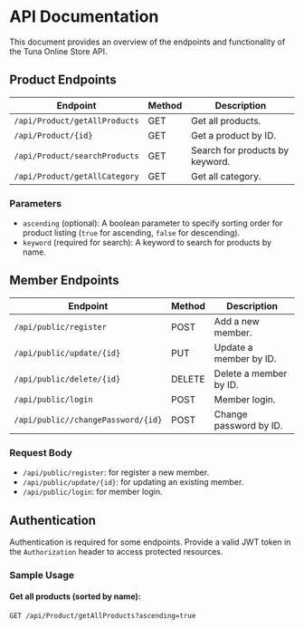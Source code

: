 # API Documentation

This document provides an overview of the endpoints and functionality of the Tuna Online Store API.

## Product Endpoints

| Endpoint                     | Method | Description                     |
| ---------------------------- | ------ |---------------------------------|
| `/api/Product/getAllProducts`| GET    | Get all products.               |
| `/api/Product/{id}`          | GET    | Get a product by ID.            |
| `/api/Product/searchProducts` | GET    | Search for products by keyword. |
| `/api/Product/getAllCategory` | GET    | Get all category.               |

 
### Parameters

- `ascending` (optional): A boolean parameter to specify sorting order for product listing (`true` for ascending, `false` for descending).
- `keyword` (required for search): A keyword to search for products by name.
## Member Endpoints

| Endpoint                      | Method | Description            |
| ------------------------------ | ------ |------------------------|
| `/api/public/register`         | POST   | Add a new member.      |
| `/api/public/update/{id}`      | PUT    | Update a member by ID. |
| `/api/public/delete/{id}`      | DELETE | Delete a member by ID. |
| `/api/public/login`            | POST   | Member login.          |
| `/api/public//changePassword/{id}`            | POST   | Change password by ID. |

### Request Body

- `/api/public/register`:  for register a new member.
- `/api/public/update/{id}`:  for updating an existing member.
- `/api/public/login`:  for member login.

## Authentication

Authentication is required for some endpoints. Provide a valid JWT token in the `Authorization` header to access protected resources.

### Sample Usage

#### Get all products (sorted by name):

```http
GET /api/Product/getAllProducts?ascending=true
